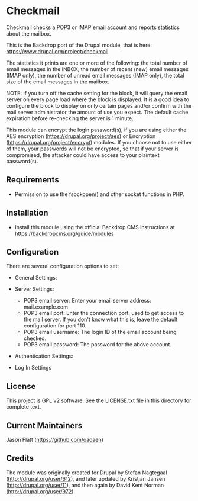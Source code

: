 Checkmail
=========

Checkmail checks a POP3 or IMAP email account and reports statistics about the
mailbox.

This is the Backdrop port of the Drupal module, that is here:
https://www.drupal.org/project/checkmail

The statistics it prints are one or more of the following: the total number of
email messages in the INBOX, the number of recent (new) email messages (IMAP
only), the number of unread email messages (IMAP only), the total size of the
email messages in the mailbox.

NOTE: If you turn off the cache setting for the block, it will query the
email server on every page load where the block is displayed. It is a good
idea to configure the block to display on only certain pages and/or confirm
with the mail server administrator the amount of use you expect. The default
cache expiration before re-checking the server is 1 minute.

This module can encrypt the login password(s), if you are using either the AES
encryption (https://drupal.org/project/aes) or Encryption
(https://drupal.org/project/encrypt) modules. If you choose not to use either of
them, your passwords will not be encrypted, so that if your server is
compromised, the attacker could have access to your plaintext password(s).


Requirements
------------

- Permission to use the fsockopen() and other socket functions in PHP.

Installation
------------

- Install this module using the official Backdrop CMS instructions at
  https://backdropcms.org/guide/modules

Configuration
-------------

There are several configuration options to set:

- General Settings:


- Server Settings:
  - POP3 email server: Enter your email server address: mail.example.com
  - POP3 email port: Enter the connection port, used to get access to the mail
    server. If you don't know what this is, leave the default configuration for
    port 110.
  - POP3 email username: The login ID of the email account being checked.
  - POP3 email password: The password for the above account.


- Authentication Settings:


- Log In Settings


License
-------

This project is GPL v2 software. See the LICENSE.txt file in this directory for
complete text.

Current Maintainers
-------------------

Jason Flatt (https://github.com/oadaeh)

Credits
-------
The module was originally created for Drupal by Stefan Nagtegaal
(http://drupal.org/user/612), and later updated by Kristjan Jansen
(http://drupal.org/user/11), and then again by David Kent Norman
(http://drupal.org/user/972).
